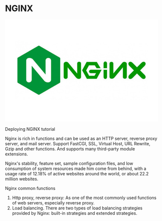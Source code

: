 # NGINX

![image](https://github.com/Simple1912/Docker-php-mysql-apache-Tutorial-osSec1Group10/blob/main/GitHubimg/nginx.jpg)

Deploying NGINX tutorial

Nginx is rich in functions and can be used as an HTTP server, reverse proxy server, and mail server. Support FastCGI, SSL, Virtual Host, URL Rewrite, Gzip and other functions. And supports many third-party module extensions.


Nginx's stability, feature set, sample configuration files, and low consumption of system resources made him come from behind, with a usage rate of 12.18% of active websites around the world, or about 22.2 million websites.


Nginx common functions


1. Http proxy, reverse proxy: As one of the most commonly used functions of web servers, especially reverse proxy.
2. Load balancing.  There are two types of load balancing strategies provided by Nginx: built-in strategies and extended strategies.
